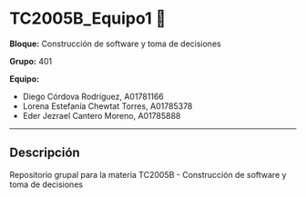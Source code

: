 # TC2005B_Equipo1 👾

**Bloque:** Construcción de software y toma de decisiones

**Grupo:** 401

**Equipo:**
- Diego Córdova Rodríguez, A01781166
- Lorena Estefanía Chewtat Torres, A01785378
- Eder Jezrael Cantero Moreno, A01785888

---

## Descripción

Repositorio grupal para la materia TC2005B - Construcción de software y toma de decisiones
